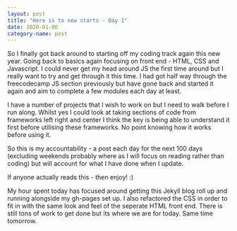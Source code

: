 ```yaml
---
layout: post
title: "Here is to new starts - Day 1"
date: 2020-01-06
category-name: post
---
```


So I finally got back around to starting off my coding track again this new year.  Going back to basics again focusing on front end - HTML, CSS and Javascript.  I could never get my head around JS the first time around but I really want to try and get through it this time.  I had got half way through the freecodecamp JS section previously but have gone back and started it again and aim to complete a few modules each day at least.

I have a number of projects that I wish to work on but I need to walk before I run along.  Whilst yes I could look at taking sections of code from frameworks left right and center I think the key is being able to understand it first before utilising these frameworks.  No point knowing how it works before using it.

So this is my accountability - a post each day for the next 100 days (excluding weekends probably where as I will focus on reading rather than coding) but will account for what I have done when I update.

If anyone actually reads this - then enjoy! :)

My hour spent today has focused around getting this Jekyll blog roll up and running alongside my gh-pages set up.  I also refactored the CSS in order to fit in with the same look and feel of the seperate HTML front end.  There is still tons of work to get done but its where we are for today.  Same time tomorrow.
